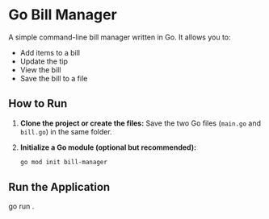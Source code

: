 # Go Bill Manager 

A simple command-line bill manager written in Go. It allows you to:

- Add items to a bill
- Update the tip
- View the bill
- Save the bill to a file




##  How to Run

1. **Clone the project or create the files:**
   Save the two Go files (`main.go` and `bill.go`) in the same folder.

2. **Initialize a Go module (optional but recommended):**
   ```bash
   go mod init bill-manager


## Run the Application
go run .
